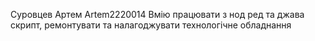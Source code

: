 Cуровцев Артем Artem2220014
Вмію працювати з нод ред та джава скрипт, ремонтувати та налагоджувати технологічне обладнання